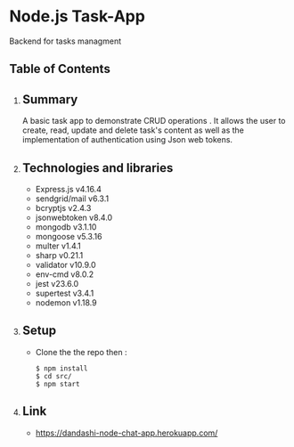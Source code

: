 # Node.js Task-App
Backend for tasks managment
## Table of Contents

1. ## Summary
    <p>A basic task app to demonstrate CRUD operations . It allows the user to create, read, update and delete task's content as well as the implementation of authentication using Json web tokens.</P>
    


2. ## Technologies and libraries 
    * Express.js v4.16.4
    * sendgrid/mail v6.3.1
    * bcryptjs v2.4.3
    * jsonwebtoken v8.4.0
    * mongodb v3.1.10
    * mongoose v5.3.16
    * multer v1.4.1
    * sharp v0.21.1
    * validator v10.9.0
    * env-cmd v8.0.2
    * jest v23.6.0
    * supertest v3.4.1
    * nodemon v1.18.9
    

3. ## Setup
    * Clone the the repo then : 
        ```
        $ npm install
        $ cd src/
        $ npm start
        ```

4. ## Link
    * https://dandashi-node-chat-app.herokuapp.com/
